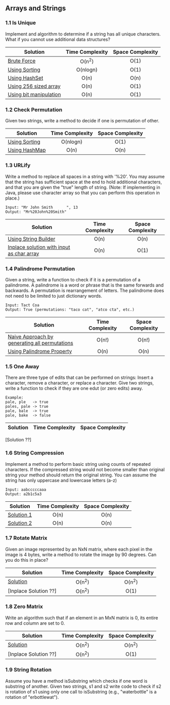 ## Arrays and Strings

### 1.1 Is Unique
Implement and algorithm to determine if a string has all unique characters. What if you cannot use additional data structures?

Solution|Time Complexity|Space Complexity
---|:---:|:---:
[Brute Force](1.1/1-brute-force.java)                       |O(n<sup>2</sup>)|O(1)
[Using Sorting](1.1/2-using-sorting.java)                   |O(nlogn)|O(1)
[Using HashSet](1.1/3-using-hashset.java)                   |O(n)|O(n)
[Using 256 sized array](1.1/4-using-256-sized-array.java)   |O(n)|O(1)
[Using bit manipulation](1.1/5-using-bit-manipulation.java) |O(n)|O(1)

### 1.2 Check Permutation
Given two strings, write a method to decide if one is permutation of other.

Solution|Time Complexity|Space Complexity
---|:---:|:---:
[Using Sorting](1.2/1-using-sorting.java)   |O(nlogn)|O(1)
[Using HashMap](1.2/2-using-hashmap.java)   |O(n)|O(n)

### 1.3 URLify
Write a method to replace all spaces in a string with '%20'. You may assume that the string has sufficient space at the end to hold additional characters, and that you are given the "true" length of string. (Note: If implementing in Java, please use character array so that you can perform this operation in place.)

```
Input: "Mr John Smith      ", 13
Output: "Mr%20John%20Smith"
```

Solution|Time Complexity|Space Complexity
---|:---:|:---:
[Using String Builder](1.3/1-using-stringbuilder.java) | O(n) | O(n)
[Inplace solution with input as char array](1.3/2-input-as-char-array-and-inplace.java)            | O(n) | O(1)


### 1.4 Palindrome Permutation
Given a string, write a function to check if it is a permutation of a palindrome. A palindrome is a word or phrase that is the same forwards and backwards. A permutation is rearrangement of letters. The palindrome does not need to be limited to just dictionary words.

```
Input: Tact Coa
Output: True (permutations: "taco cat", "atco cta", etc.)
```

Solution|Time Complexity|Space Complexity
---|:---:|:---:
[Naive Approach by generating all permutations](1.4/1-naive-solution-high-complexity.java)          | O(n!) | O(n!)
[Using Palindrome Property](1.4/2-using-palindrome-property.java)                                                    | O(n) | O(n)

### 1.5 One Away
There are three type of edits that can be performed on strings: Insert a character, remove a character, or replace a character. Give two strings, write a function to check if they are one edut (or zero edits) away.

```
Example:
pale, ple   -> true
pales, pale -> true
pale, bale  -> true
pale, bake  -> false
```

Solution|Time Complexity|Space Complexity
---|:---:|:---:
[Solution ??]

### 1.6 String Compression
Implement a method to perform basic string using counts of repeated characters. If the compressed string would not become smaller than original string your method should return the original string. You can assume the string has only uppercase and lowercase letters (a-z)

```
Input: aabcccccaaa
Output: a2b1c5a3
```

Solution|Time Complexity|Space Complexity
---|:---:|:---:
[Solution 1](1.6/1-string-compression.java) | O(n) | O(n)
[Solution 2](1.6/2-string-compression.java) | O(n) | O(n)

### 1.7 Rotate Matrix
Given an image represented by an NxN matrix, where each pixel in the image is 4 bytes, write a method to rotate the image by 90 degrees. Can you do this in place?

Solution|Time Complexity|Space Complexity
---|:---:|:---:
[Solution](1.7/1-rotate-matrix-90.java) | O(n<sup>2</sup>) | O(n<sup>2</sup>)
[Inplace Solution ??]                   | O(n<sup>2</sup>) | O(1)

### 1.8 Zero Matrix
Write an algorithm such that if an element in an MxN matrix is 0, its entire row and column are set to 0.

Solution|Time Complexity|Space Complexity
---|:---:|:---:
[Solution](1.8/1-zero-matrix.java) | O(n<sup>2</sup>) | O(n<sup>2</sup>)
[Inplace Solution ??]              | O(n<sup>2</sup>) | O(1)

### 1.9 String Rotation
Assume you have a method isSubstring which checks if one word is substring of another. Given two strings, s1 and s2 write code to check if s2 is rotation of s1 using only one call to isSubstring (e.g., "waterbottle" is a rotation of "erbottlewat").
